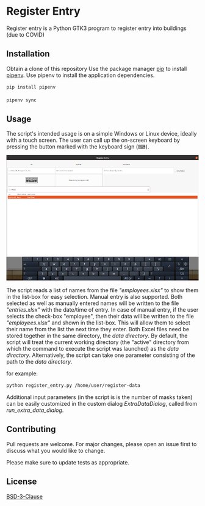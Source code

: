 # Register Entry

Register entry is a Python GTK3 program to register entry into buildings (due to COVID)

## Installation

Obtain a clone of this repository
Use the package manager [pip](https://pip.pypa.io/en/stable/) to install [pipenv](https://pipenv.pypa.io/en/latest/). Use pipenv to install the application dependencies.

```bash
pip install pipenv

pipenv sync
```
## Usage

The script's intended usage is on a simple Windows or Linux device, ideally with a touch screen. The user can call up the on-screen keyboard by pressing the button marked with the keyboard sign (⌨).

![Register Entry](./register-entry.png)

The script reads a list of names from the file *"employees.xlsx"* to show them in the list-box for easy selection. Manual entry is also supported. Both selected as well as manually entered names will be written to the file *"entries.xlsx"* with the date/time of entry. In case of manual entry, if the user selects the check-box "employee", then their data will be written to the file *"employees.xlsx"* and shown in the list-box. This will allow them to select their name from the list the next time they enter. Both Excel files need be stored together in the same directory, the *data directory*. By default, the script will treat the current working directory (the "active" directory from which the command to execute the script was launched) as the *data directory*. Alternatively, the script can take one parameter consisting of the path to the *data directory*.

for example:

```bash
python register_entry.py /home/user/register-data
```

Additional input parameters (in the script is is the number of masks taken) can be easily customized in the custom dialog *ExtraDataDialog*, called from *run_extra_data_dialog*. 

## Contributing
Pull requests are welcome. For major changes, please open an issue first to discuss what you would like to change.

Please make sure to update tests as appropriate.

## License
[BSD-3-Clause](https://choosealicense.com/licenses/bsd-3-clause-clear/)

